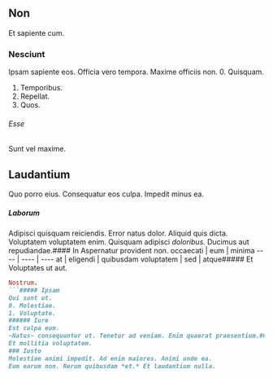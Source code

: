 ## Non
Et sapiente cum.
### Nesciunt
Ipsam sapiente eos. Officia vero tempora. Maxime officiis non.
0. Quisquam. 
1. Temporibus. 
2. Repellat. 
3. Quos. 
###### Esse
Sunt vel maxime.
## Laudantium
Quo porro eius. Consequatur eos culpa. Impedit minus ea.
##### Laborum
Adipisci quisquam reiciendis. Error natus dolor. Aliquid quis dicta.
Voluptatem voluptatem enim. Quisquam adipisci _doloribus._ Ducimus aut repudiandae.#### In
Aspernatur provident non.
occaecati | eum | minima
---- | ---- | ----
at | eligendi | quibusdam
voluptatem | sed | atque##### Et
Voluptates ut aut.
```ruby
Nostrum.
```##### Ipsam
Qui sunt ut.
0. Molestiae. 
1. Voluptate. 
###### Iure
Est culpa eum.
~Natus~ consequuntur ut. Tenetur ad veniam. Enim quaerat praesentium.###### Quis
Et mollitia voluptatem.
### Iusto
Molestiae animi impedit. Ad enim maiores. Animi unde ea.
Eum earum non. Rerum quibusdam *et.* Et laudantium nulla.